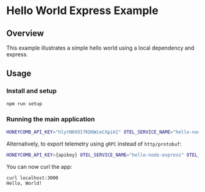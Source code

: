 # Hello World Express Example

## Overview

This example illustrates a simple hello world using a local dependency and express.

## Usage

### Install and setup

```bash
npm run setup
```

### Running the main application

```bash
HONEYCOMB_API_KEY="hlytN0XOIfKD6WieCXpikI" OTEL_SERVICE_NAME="hello-node-express" npm start
```

Alternatively, to export telemetry using `gRPC` instead of `http/protobuf`:

```bash
HONEYCOMB_API_KEY={apikey} OTEL_SERVICE_NAME="hello-node-express" OTEL_EXPORTER_OTLP_PROTOCOL=grpc npm start
```

You can now curl the app:

```bash
curl localhost:3000
Hello, World!
```